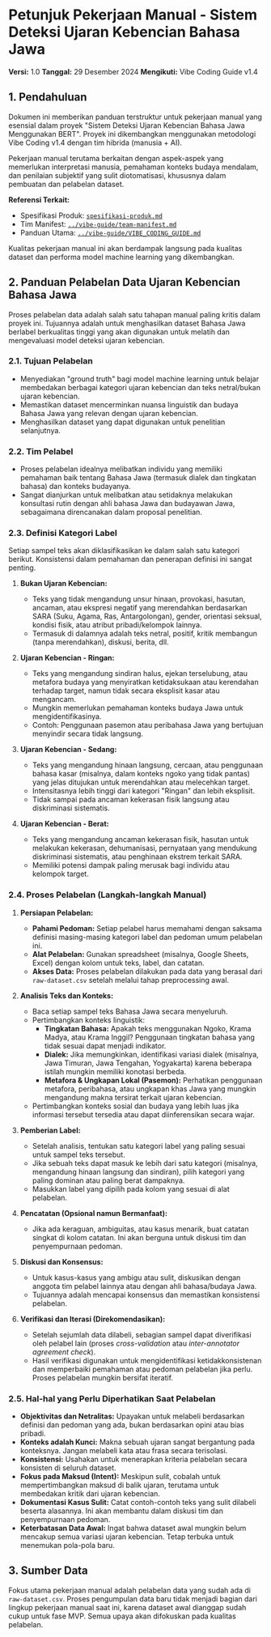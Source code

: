 # Petunjuk Pekerjaan Manual - Sistem Deteksi Ujaran Kebencian Bahasa Jawa

**Versi:** 1.0
**Tanggal:** 29 Desember 2024
**Mengikuti:** Vibe Coding Guide v1.4

## 1. Pendahuluan

Dokumen ini memberikan panduan terstruktur untuk pekerjaan manual yang esensial dalam proyek "Sistem Deteksi Ujaran Kebencian Bahasa Jawa Menggunakan BERT". Proyek ini dikembangkan menggunakan metodologi Vibe Coding v1.4 dengan tim hibrida (manusia + AI).

Pekerjaan manual terutama berkaitan dengan aspek-aspek yang memerlukan interpretasi manusia, pemahaman konteks budaya mendalam, dan penilaian subjektif yang sulit diotomatisasi, khususnya dalam pembuatan dan pelabelan dataset.

**Referensi Terkait:**
- Spesifikasi Produk: [`spesifikasi-produk.md`](spesifikasi-produk.md)
- Tim Manifest: [`../vibe-guide/team-manifest.md`](../vibe-guide/team-manifest.md)
- Panduan Utama: [`../vibe-guide/VIBE_CODING_GUIDE.md`](../vibe-guide/VIBE_CODING_GUIDE.md)

Kualitas pekerjaan manual ini akan berdampak langsung pada kualitas dataset dan performa model machine learning yang dikembangkan.

## 2. Panduan Pelabelan Data Ujaran Kebencian Bahasa Jawa

Proses pelabelan data adalah salah satu tahapan manual paling kritis dalam proyek ini. Tujuannya adalah untuk menghasilkan dataset Bahasa Jawa berlabel berkualitas tinggi yang akan digunakan untuk melatih dan mengevaluasi model deteksi ujaran kebencian.

### 2.1. Tujuan Pelabelan

* Menyediakan "ground truth" bagi model machine learning untuk belajar membedakan berbagai kategori ujaran kebencian dan teks netral/bukan ujaran kebencian.
* Memastikan dataset mencerminkan nuansa linguistik dan budaya Bahasa Jawa yang relevan dengan ujaran kebencian.
* Menghasilkan dataset yang dapat digunakan untuk penelitian selanjutnya.

### 2.2. Tim Pelabel

* Proses pelabelan idealnya melibatkan individu yang memiliki pemahaman baik tentang Bahasa Jawa (termasuk dialek dan tingkatan bahasa) dan konteks budayanya.
* Sangat dianjurkan untuk melibatkan atau setidaknya melakukan konsultasi rutin dengan ahli bahasa Jawa dan budayawan Jawa, sebagaimana direncanakan dalam proposal penelitian.

### 2.3. Definisi Kategori Label

Setiap sampel teks akan diklasifikasikan ke dalam salah satu kategori berikut. Konsistensi dalam pemahaman dan penerapan definisi ini sangat penting.

1.  **Bukan Ujaran Kebencian:**
    * Teks yang tidak mengandung unsur hinaan, provokasi, hasutan, ancaman, atau ekspresi negatif yang merendahkan berdasarkan SARA (Suku, Agama, Ras, Antargolongan), gender, orientasi seksual, kondisi fisik, atau atribut pribadi/kelompok lainnya.
    * Termasuk di dalamnya adalah teks netral, positif, kritik membangun (tanpa merendahkan), diskusi, berita, dll.

2.  **Ujaran Kebencian - Ringan:**
    * Teks yang mengandung sindiran halus, ejekan terselubung, atau metafora budaya yang menyiratkan ketidaksukaan atau kerendahan terhadap target, namun tidak secara eksplisit kasar atau mengancam.
    * Mungkin memerlukan pemahaman konteks budaya Jawa untuk mengidentifikasinya.
    * Contoh: Penggunaan pasemon atau peribahasa Jawa yang bertujuan menyindir secara tidak langsung.

3.  **Ujaran Kebencian - Sedang:**
    * Teks yang mengandung hinaan langsung, cercaan, atau penggunaan bahasa kasar (misalnya, dalam konteks ngoko yang tidak pantas) yang jelas ditujukan untuk merendahkan atau melecehkan target.
    * Intensitasnya lebih tinggi dari kategori "Ringan" dan lebih eksplisit.
    * Tidak sampai pada ancaman kekerasan fisik langsung atau diskriminasi sistematis.

4.  **Ujaran Kebencian - Berat:**
    * Teks yang mengandung ancaman kekerasan fisik, hasutan untuk melakukan kekerasan, dehumanisasi, pernyataan yang mendukung diskriminasi sistematis, atau penghinaan ekstrem terkait SARA.
    * Memiliki potensi dampak paling merusak bagi individu atau kelompok target.

### 2.4. Proses Pelabelan (Langkah-langkah Manual)

1.  **Persiapan Pelabelan:**
    * **Pahami Pedoman:** Setiap pelabel harus memahami dengan saksama definisi masing-masing kategori label dan pedoman umum pelabelan ini.
    *   **Alat Pelabelan:** Gunakan spreadsheet (misalnya, Google Sheets, Excel) dengan kolom untuk teks, label, dan catatan.
    *   **Akses Data:** Proses pelabelan dilakukan pada data yang berasal dari `raw-dataset.csv` setelah melalui tahap preprocessing awal.

2.  **Analisis Teks dan Konteks:**
    * Baca setiap sampel teks Bahasa Jawa secara menyeluruh.
    * Pertimbangkan konteks linguistik:
        * **Tingkatan Bahasa:** Apakah teks menggunakan Ngoko, Krama Madya, atau Krama Inggil? Penggunaan tingkatan bahasa yang tidak sesuai dapat menjadi indikator.
        * **Dialek:** Jika memungkinkan, identifikasi variasi dialek (misalnya, Jawa Timuran, Jawa Tengahan, Yogyakarta) karena beberapa istilah mungkin memiliki konotasi berbeda.
        * **Metafora & Ungkapan Lokal (Pasemon):** Perhatikan penggunaan metafora, peribahasa, atau ungkapan khas Jawa yang mungkin mengandung makna tersirat terkait ujaran kebencian.
    * Pertimbangkan konteks sosial dan budaya yang lebih luas jika informasi tersebut tersedia atau dapat diinferensikan secara wajar.

3.  **Pemberian Label:**
    * Setelah analisis, tentukan satu kategori label yang paling sesuai untuk sampel teks tersebut.
    * Jika sebuah teks dapat masuk ke lebih dari satu kategori (misalnya, mengandung hinaan langsung dan sindiran), pilih kategori yang paling dominan atau paling berat dampaknya.
    * Masukkan label yang dipilih pada kolom yang sesuai di alat pelabelan.

4.  **Pencatatan (Opsional namun Bermanfaat):**
    * Jika ada keraguan, ambiguitas, atau kasus menarik, buat catatan singkat di kolom catatan. Ini akan berguna untuk diskusi tim dan penyempurnaan pedoman.

5.  **Diskusi dan Konsensus:**
    * Untuk kasus-kasus yang ambigu atau sulit, diskusikan dengan anggota tim pelabel lainnya atau dengan ahli bahasa/budaya Jawa.
    * Tujuannya adalah mencapai konsensus dan memastikan konsistensi pelabelan.

6.  **Verifikasi dan Iterasi (Direkomendasikan):**
    * Setelah sejumlah data dilabeli, sebagian sampel dapat diverifikasi oleh pelabel lain (proses *cross-validation* atau *inter-annotator agreement check*).
    * Hasil verifikasi digunakan untuk mengidentifikasi ketidakkonsistenan dan memperbaiki pemahaman atau pedoman pelabelan jika perlu. Proses pelabelan mungkin bersifat iteratif.

### 2.5. Hal-hal yang Perlu Diperhatikan Saat Pelabelan

* **Objektivitas dan Netralitas:** Upayakan untuk melabeli berdasarkan definisi dan pedoman yang ada, bukan berdasarkan opini atau bias pribadi.
* **Konteks adalah Kunci:** Makna sebuah ujaran sangat bergantung pada konteksnya. Jangan melabeli kata atau frasa secara terisolasi.
* **Konsistensi:** Usahakan untuk menerapkan kriteria pelabelan secara konsisten di seluruh dataset.
* **Fokus pada Maksud (Intent):** Meskipun sulit, cobalah untuk mempertimbangkan maksud di balik ujaran, terutama untuk membedakan kritik dari ujaran kebencian.
* **Dokumentasi Kasus Sulit:** Catat contoh-contoh teks yang sulit dilabeli beserta alasannya. Ini akan membantu dalam diskusi tim dan penyempurnaan pedoman.
* **Keterbatasan Data Awal:** Ingat bahwa dataset awal mungkin belum mencakup semua variasi ujaran kebencian. Tetap terbuka untuk menemukan pola-pola baru.

## 3. Sumber Data

Fokus utama pekerjaan manual adalah pelabelan data yang sudah ada di `raw-dataset.csv`. Proses pengumpulan data baru tidak menjadi bagian dari lingkup pekerjaan manual saat ini, karena dataset awal dianggap sudah cukup untuk fase MVP. Semua upaya akan difokuskan pada kualitas pelabelan.